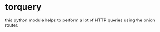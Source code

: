 torquery
========

this python module helps to perform a lot of HTTP queries using the onion router.
